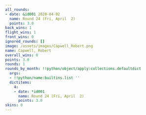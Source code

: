 ```yaml
---
all_rounds:
- date: &id001 2020-04-02
  name: Round 24 (Fri, April  2)
  points: 3.0
back_wins: 1
flight_wins: 1
front_wins: 0
ignored_rounds: []
image: /assets/images/Capwell_Robert.png
name: Capwell, Robert
overall_wins: 0
points: 3.0
rounds: 1
rounds_by_month: !!python/object/apply:collections.defaultdict
  args:
  - !!python/name:builtins.list ''
  dictitems:
    4:
    - date: *id001
      name: Round 24 (Fri, April  2)
      points: 3.0
skins: 0
---
```

